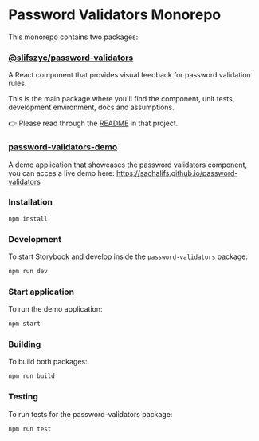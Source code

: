 # Password Validators Monorepo

This monorepo contains two packages:

### [@slifszyc/password-validators](./packages/password-validators/README.md)

A React component that provides visual feedback for password validation rules.

This is the main package where you'll find the component, unit tests, development environment, docs and assumptions.

👉 Please read through the [README](./packages/password-validators/README.md) in that project.

### [password-validators-demo](./packages/password-validators-demo)

A demo application that showcases the password validators component, you can acces a live demo here: https://sachalifs.github.io/password-validators

### Installation

```bash
npm install
```

### Development

To start Storybook and develop inside the `password-validators` package:

```bash
npm run dev
```

### Start application

To run the demo application:

```bash
npm start
```

### Building

To build both packages:

```bash
npm run build
```

### Testing

To run tests for the password-validators package:

```bash
npm run test
```
